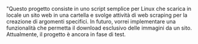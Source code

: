 "Questo progetto consiste in uno script semplice per Linux che scarica in locale un sito web in una cartella e svolge attività di web scraping per la creazione di argomenti specifici. In futuro, vorrei implementare una funzionalità che permetta il download esclusivo delle immagini da un sito. Attualmente, il progetto è ancora in fase di test.
